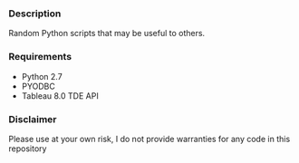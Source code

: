 <html>
<body>
<h3>Description</h3>
Random Python scripts that may be useful to others.
<h3>Requirements</h3>
<ul>
  <li>Python 2.7
  <li>PYODBC
  <li>Tableau 8.0 TDE API
</ul>
<h3>Disclaimer</h3>
Please use at your own risk, I do not provide warranties for any code in this repository
</body>
</html>
